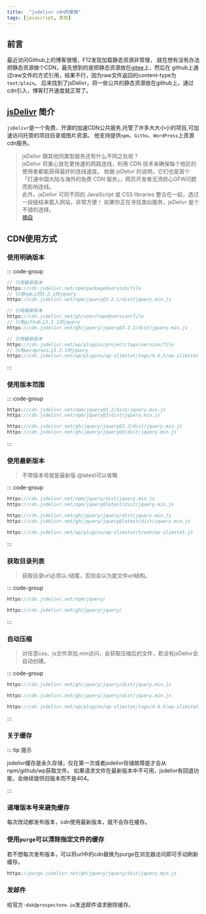 ```yaml
---
title:  "jsdelivr cdn的使用"
tags: [javascript, 其他]
---
```


## 前言
最近访问Github上的博客很慢，F12发现加载静态资源非常慢，
就在想有没有办法把静态资源做个CDN，最先想到的是把静态资源放在[gitee](https://gitee.com)上，然后在
github上通过raw文件的方式引用，结果不行，因为raw文件返回的content-type为`text/plain`。
后来找到了jsDelivr，将一些公共的静态资源放在github上，通过cdn引入，博客打开速度就正常了。

## [jsDelivr](https://www.jsdelivr.com/) 简介
`jsDelivr`是一个免费、开源的加速CDN公共服务,托管了许多大大小小的项目,可加速访问托管的项目目录或图片资源。
他支持提供`npm`、`Githu`、`WordPress`上资源cdn服务。

>jsDelivr 跟其他同类型服务还有什么不同之处呢？  
jsDelivr 将重心放在更快速的网路连线，利用 CDN 技术来确保每个地区的使用者都能获得最好的连线速度。
依据 jsDelivr 的说明，它们也是首个「打通中国大陆与海外的免费 CDN 服务」，网页开发者无须担心GFW问题而影响连线。  
此外，jsDelivr 可将不同的 JavaScript 或 CSS libraries 整合在一起，透过一段链结来载入网站，非常方便！
> 如果你正在寻找类似服务，jsDelivr 是个不错的选择。  
> [摘自](https://blog.csdn.net/larpland/article/details/101349605)


## CDN使用方式
### 使用明确版本

::: code-group
```js [npm]
// 引用最新版本
https://cdn.jsdelivr.net/npm/package@version/file
// 引用npm上的3.2.1的jquery
https://cdn.jsdelivr.net/npm/jquery@3.2.1/dist/jquery.min.js
```

```js [github]
// 引用最新版本
https://cdn.jsdelivr.net/gh/user/repo@version/file
// 引用github上3.2.1的jquery
https://cdn.jsdelivr.net/gh/jquery/jquery@3.2.1/dist/jquery.min.js
```

```js [wordpress]
// 引用最新版本
https://cdn.jsdelivr.net/wp/plugins/project/tags/version/file
// 引用wordpress上3.2.1的jquery
https://cdn.jsdelivr.net/wp/plugins/wp-slimstat/tags/4.6.5/wp-slimstat.js
```

:::

### 使用版本范围

::: code-group
```js [npm]
https://cdn.jsdelivr.net/npm/jquery@3.2/dist/jquery.min.js
https://cdn.jsdelivr.net/npm/jquery@3/dist/jquery.min.js
```

```js [github]
https://cdn.jsdelivr.net/gh/jquery/jquery@3.2/dist/jquery.min.js
https://cdn.jsdelivr.net/gh/jquery/jquery@3/dist/jquery.min.js
```

:::

### 使用最新版本
> 不带版本号就是最新版 @latest可以省略

::: code-group
```js [npm]
https://cdn.jsdelivr.net/npm/jquery/dist/jquery.min.js
https://cdn.jsdelivr.net/npm/jquery@latest/dist/jquery.min.js
```

```js [github]
https://cdn.jsdelivr.net/gh/jquery/jquery/dist/jquery.min.js
https://cdn.jsdelivr.net/gh/jquery/jquery@latest/dist/jquery.min.js
```

```js [wordpress]
https://cdn.jsdelivr.net/wp/plugins/wp-slimstat/trunk/wp-slimstat.js
```
:::

### 获取目录列表
> 获取目录url必须以`/`结尾，否则会以为是文件url结构。

::: code-group
```js [npm]
https://cdn.jsdelivr.net/npm/jquery/
```

```js [github]
https://cdn.jsdelivr.net/gh/jquery/jquery/
```
:::

### 自动压缩
> 对任意css、js文件添加.min访问，会获取压缩后的文件，若没有jsDelivr会自动创建。

::: code-group
```js [npm]
https://cdn.jsdelivr.net/gh/jquery/jquery/dist/jquery.min.js
```

```js [github]
https://cdn.jsdelivr.net/gh/jquery/jquery/dist/jquery.min.js
```

```js [wordpress]
https://cdn.jsdelivr.net/wp/plugins/wp-slimstat/tags/4.6.5/wp-slimstat.min.js
```
:::

### 关于缓存

::: tip 提示

jsdelivr缓存是永久存储，仅在第一次或者jsdelivr存储故障是才会从npm/github/wp获取文件。
如果请求文件在最新版本中不可用，jsdelivr有回退功能，会继续提供旧版本而不是404。

:::

### 递增版本号来避免缓存

每次改动都发布版本，cdn使用最新版本，就不会存在缓存。

### 使用`purge`可以清除指定文件的缓存

若不想每次发布版本，可以将url中的cdn替换为purge在浏览器访问即可手动刷新缓存。
```js
https://purge.jsdelivr.net/gh/jquery/jquery/dist/jquery.min.js    
```

### 发邮件
给官方`-dak@prospectone.io`发送邮件请求删除缓存。
